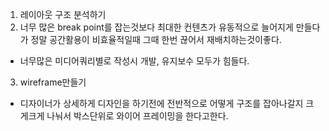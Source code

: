 1. 레이아웃 구조 분석하기
2. 너무 많은 break point를 잡는것보다 최대한 컨텐츠가 유동적으로 늘어지게 만들다가 정말 공간활용이 비효율적일때 그때 한번 끊어서 재배치하는것이좋다.

- 너무많은 미디어쿼리별로 작성시 개발, 유지보수 모두가 힘들다.

3. wireframe만들기

- 디자이너가 상세하게 디자인을 하기전에 전반적으로 어떻게 구조를 잡아나갈지 크게크게 나눠서 박스단위로 와이어 프레이밍을 한다고한다.
